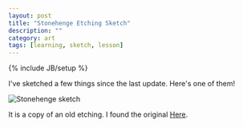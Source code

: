 ```yaml
---
layout: post
title: "Stonehenge Etching Sketch"
description: ""
category: art
tags: [learning, sketch, lesson]
---
```

{% include JB/setup %}
<p>I've sketched a few things since the last update. Here's one of them!</p>
<img src="{{ BASE_PATH }}/assets/images/standing_stones_sm.jpg" alt="Stonehenge sketch" class="img-left"/>
<p>It is a copy of an old etching. I found the original <a href="http://www.oldbookillustrations.com/pages/standing-stones.php" target="_blank">Here</a>.</p>
